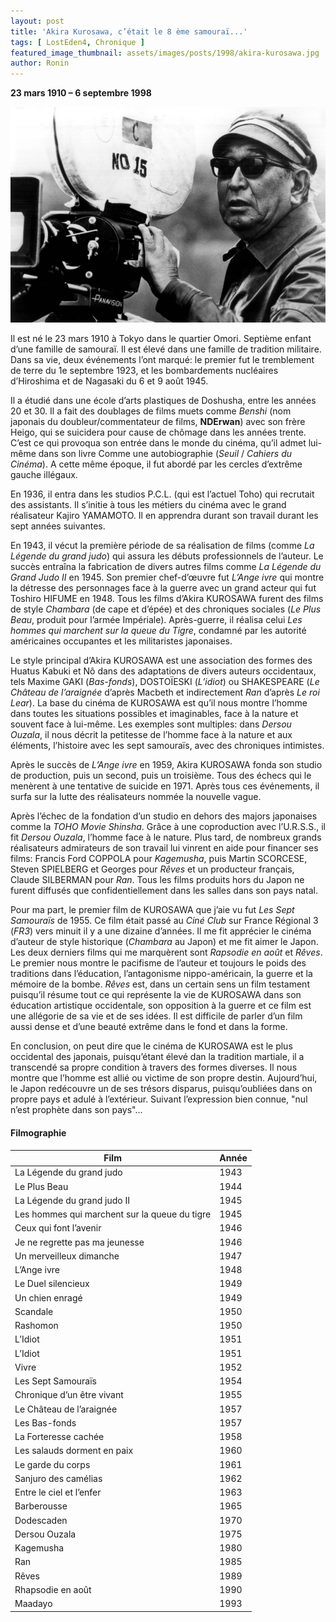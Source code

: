 ```yaml
---
layout: post
title: 'Akira Kurosawa, c’était le 8 ème samouraï...'
tags: [ LostEden4, Chronique ]
featured_image_thumbnail: assets/images/posts/1998/akira-kurosawa.jpg
author: Ronin
---
```


**23 mars 1910 – 6 septembre 1998**

![Akira Kurosawa](assets/images/posts/1998/akira-kurosawa.jpg)


Il est né le 23 mars 1910 à Tokyo dans le quartier Omori. Septième enfant d’une famille de samouraï. Il est élevé dans une famille de tradition militaire. Dans sa vie, deux événements l’ont marqué: le premier fut le tremblement de terre du 1e septembre 1923, et les bombardements nucléaires d’Hiroshima et de Nagasaki du 6 et 9 août 1945.

Il a étudié dans une école d’arts plastiques de Doshusha, entre les années 20 et 30. Il a fait des doublages de films muets comme *Benshi* (nom japonais du doubleur/commentateur de films, **NDErwan**) avec son frère Heigo, qui se suicidera pour cause de chômage dans les années trente. C’est ce qui provoqua son entrée dans le monde du cinéma, qu’il admet lui-même dans son livre Comme une autobiographie (*Seuil* / *Cahiers du Cinéma*). A cette même époque, il fut abordé par les cercles d’extrême gauche illégaux.

En 1936, il entra dans les studios P.C.L. (qui est l’actuel Toho) qui recrutait des assistants. Il s’initie à tous les métiers du cinéma avec le grand réalisateur Kajiro YAMAMOTO. Il en apprendra durant son travail durant les sept années suivantes.

En 1943, il vécut la première période de sa réalisation de films (comme *La Légende du grand judo*) qui assura les débuts professionnels de l’auteur. Le succès entraîna la fabrication de divers autres films comme *La Légende du Grand Judo II* en 1945. Son premier chef-d’œuvre fut *L’Ange ivre* qui montre la détresse des personnages face à la guerre avec un grand acteur qui fut Toshiro HIFUME en 1948. Tous les films d’Akira KUROSAWA furent des films de style *Chambara* (de cape et d’épée) et des chroniques sociales (*Le Plus Beau*, produit pour l’armée Impériale). Après-guerre, il réalisa celui *Les hommes qui marchent sur la queue du Tigre*, condamné par les autorité américaines occupantes et les militaristes japonaises.

Le style principal d’Akira KUROSAWA est une association des formes des Huatus Kabuki et Nô dans des adaptations de divers auteurs occidentaux, tels Maxime GAKI (*Bas-fonds*), DOSTOÏESKI (*L’idiot*) ou SHAKESPEARE (*Le Château de l’araignée* d’après Macbeth et indirectement *Ran* d’après *Le roi Lear*). La base du cinéma de KUROSAWA est qu’il nous montre l’homme dans toutes les situations possibles et imaginables, face à la nature et souvent face à lui-même. Les exemples sont multiples: dans *Dersou Ouzala*, il nous décrit la petitesse de l’homme face à la nature et aux éléments, l’histoire avec les sept samouraïs, avec des chroniques intimistes.

Après le succès de *L’Ange ivre* en 1959, Akira KUROSAWA fonda son studio de production, puis un second, puis un troisième. Tous des échecs qui le menèrent à une tentative de suicide en 1971. Après tous ces événements, il surfa sur la lutte des réalisateurs nommée la nouvelle vague.

Après l’échec de la fondation d’un studio en dehors des majors japonaises comme la *TOHO Movie Shinsha*. Grâce à une coproduction avec l’U.R.S.S., il fit *Dersou Ouzala*, l’homme face à le nature. Plus tard, de nombreux  grands réalisateurs admirateurs de son travail lui vinrent en aide pour financer ses films: Francis Ford COPPOLA pour *Kagemusha*, puis Martin SCORCESE, Steven SPIELBERG et Georges pour *Rêves* et un producteur français, Claude SILBERMAN pour *Ran*. Tous les films produits hors du Japon ne furent diffusés que confidentiellement dans les salles dans son pays natal.

Pour ma part, le premier film de KUROSAWA que j’aie vu fut *Les Sept Samouraïs* de 1955. Ce film était passé au *Ciné Club* sur France Régional 3 (*FR3*) vers minuit il y a une dizaine d’années. Il me fit apprécier le cinéma d’auteur de style historique (*Chambara* au Japon) et me fit aimer le Japon. Les deux derniers films qui me marquèrent sont *Rapsodie en août* et *Rêves*. Le premier nous montre le pacifisme de l’auteur et toujours le poids des traditions dans l’éducation, l’antagonisme nippo-américain, la guerre et la mémoire de la bombe. *Rêves* est, dans un certain sens un film testament puisqu’il résume tout ce qui représente la vie de KUROSAWA dans son éducation artistique occidentale, son opposition à la guerre et ce film est une allégorie de sa vie et de ses idées. Il est difficile de parler d’un film aussi dense et d’une beauté extrême dans le fond et dans la forme.

En conclusion, on peut dire que le cinéma de KUROSAWA est le plus occidental des japonais, puisqu’étant élevé dan la tradition martiale, il a transcendé sa propre condition à travers des formes diverses. Il nous montre que l’homme est allié ou victime de son propre destin. Aujourd’hui, le Japon redécouvre un de ses trésors disparus, puisqu’oubliées dans on propre pays et adulé à l’extérieur. Suivant l’expression bien connue, "nul n’est prophète dans son pays"...

#### Filmographie

<table>
<thead>
  <tr>
    <th>Film</th>
    <th>Année</th>
  </tr>
</thead>
<tbody>
  <tr>
    <td>La Légende du grand judo</td>
    <td>1943</td>
  </tr>
  <tr>
    <td>Le Plus Beau</td>
    <td>1944</td>
  </tr>
  <tr>
    <td>La Légende du grand judo II</td>
    <td>1945</td>
  </tr>
  <tr>
    <td>Les hommes qui marchent sur la queue du tigre</td>
    <td>1945</td>
  </tr>
  <tr>
    <td>Ceux qui font l’avenir</td>
    <td>1946</td>
  </tr>
  <tr>
    <td>Je ne regrette pas ma jeunesse</td>
    <td>1946</td>
  </tr>
  <tr>
    <td>Un merveilleux dimanche</td>
    <td>1947</td>
  </tr>
  <tr>
    <td>L’Ange ivre</td>
    <td>1948</td>
  </tr>
  <tr>
    <td>Le Duel silencieux</td>
    <td>1949</td>
  </tr>
  <tr>
    <td>Un chien enragé</td>
    <td>1949</td>
  </tr>
  <tr>
    <td>Scandale</td>
    <td>1950</td>
  </tr>
  <tr>
    <td>Rashomon</td>
    <td>1950</td>
  </tr>
  <tr>
    <td>L’Idiot</td>
    <td>1951</td>
  </tr>
  <tr>
    <td>L’Idiot</td>
    <td>1951</td>
  </tr>
  <tr>
    <td>Vivre</td>
    <td>1952</td>
  </tr>
 <tr>
    <td>Les Sept Samouraïs</td>
    <td>1954</td>
  </tr>
 <tr>
    <td>Chronique d’un être vivant</td>
    <td>1955</td>
  </tr>
 <tr>
    <td>Le Château de l’araignée</td>
    <td>1957</td>
  </tr>
 <tr>
    <td>Les Bas-fonds</td>
    <td>1957</td>
  </tr>
   <tr>
    <td>La Forteresse cachée</td>
    <td>1958</td>
  </tr>
  <tr>
    <td>Les salauds dorment en paix</td>
    <td>1960</td>
  </tr>
   <tr>
    <td>Le garde du corps</td>
    <td>1961</td>
  </tr>
   <tr>
    <td>Sanjuro des camélias</td>
    <td>1962</td>
  </tr>
   <tr>
    <td>Entre le ciel et l’enfer</td>
    <td>1963</td>
  </tr>
   <tr>
    <td>Barberousse</td>
    <td>1965</td>
  </tr>
   <tr>
    <td>Dodescaden</td>
    <td>1970</td>
  </tr>
  <tr>
    <td>Dersou Ouzala</td>
    <td>1975</td>
  </tr>
  <tr>
    <td>Kagemusha</td>
    <td>1980</td>
  </tr>
  <tr>
    <td>Ran</td>
    <td>1985</td>
  </tr>
  <tr>
    <td>Rêves</td>
    <td>1989</td>
  </tr>
  <tr>
    <td>Rhapsodie en août</td>
    <td>1990</td>
  </tr>
  <tr>
    <td>Maadayo</td>
    <td>1993</td>
  </tr>
</tbody>       
</table>